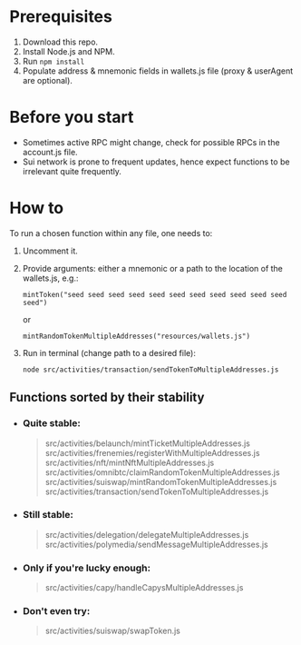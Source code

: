 # Prerequisites

1. Download this repo.
2. Install Node.js and NPM.
3. Run ```npm install```
3. Populate address & mnemonic fields in wallets.js file (proxy & userAgent are optional).

# Before you start

* Sometimes active RPC might change, check for possible RPCs in the account.js file.
* Sui network is prone to frequent updates, hence expect functions to be irrelevant quite frequently.

# How to

To run a chosen function within any file, one needs to:
1. Uncomment it.
2. Provide arguments: either a mnemonic or a path to the location of the wallets.js, e.g.:

    ```mintToken("seed seed seed seed seed seed seed seed seed seed seed seed")```

    or

    ```mintRandomTokenMultipleAddresses("resources/wallets.js")```
3. Run in terminal (change path to a desired file):

    ```node src/activities/transaction/sendTokenToMultipleAddresses.js```

## Functions sorted by their stability
* ### Quite stable:
    > src/activities/belaunch/mintTicketMultipleAddresses.js
    src/activities/frenemies/registerWithMultipleAddresses.js
    src/activities/nft/mintNftMultipleAddresses.js
    src/activities/omnibtc/claimRandomTokenMultipleAddresses.js
    src/activities/suiswap/mintRandomTokenMultipleAddresses.js
    src/activities/transaction/sendTokenToMultipleAddresses.js

* ### Still stable:
    > src/activities/delegation/delegateMultipleAddresses.js
    src/activities/polymedia/sendMessageMultipleAddresses.js

* ### Only if you're lucky enough:
    > src/activities/capy/handleCapysMultipleAddresses.js
    
* ### Don't even try:
    > src/activities/suiswap/swapToken.js







